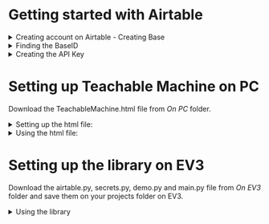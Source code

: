 # Getting started with Airtable


<details>
<summary>Creating account on Airtable - Creating Base </summary>

<h3> 1. Go to https://airtable.com </h3>
</br>
</br> 

![login screen](/images/airtable_welcome.png)

</br>
</br>

<h3> 2. Sign in if you have an Airtable account, or Sign up to create a new account</h3>
</br>
</br> 

![sign up screen](/images/signup.png)![sign in screen](/images/signin.png)

<h3> 3. Click on Add a base and Start from scratch   </h3>     

![add base screen](/images/addbase.png)

<h3> and give it a suitable name</h3> 

![name base screen](/images/namebase.png)
        
<h3> 4. This will open up your new document . Note the names of the Table and Fields </h3>
        
![table view screen](/images/tableview.png)
</details>



<details>
  <summary>Finding the BaseID </summary>

<h3> 1. Go to https://airtable.com/api </h3>

![api welcome screen](/images/apiwelcome.png)

<h3> 2. Click on your project name to reveal the api page. Copy the BaseID and replace the "BaseID" in secrets.py with this string </h3>

![api page screen](/images/apipage.png)

</details>



<details>
  <summary>Creating the API Key</summary>


<h3> 1. Go to https://airtable.com/account and click Generate API Key</h3>

![api welcome screen](/images/apikey1.png)

<h3> 2. Copy the API Key and replace the "AirtableAPPKey" in secrets.py with this string. Do not share this string.</h3>

![api welcome screen](/images/apikey2.png)

</details>

# Setting up Teachable Machine on PC

Download the TeachableMachine.html file from <i> On PC </i> folder. 

<details>
 
<summary> Setting up the html file:</summary>

 <details>
 <summary> 1.	Train your Teachable Machine code. </summary>

 <br>
 <br> 

 Go to https://teachablemachine.withgoogle.com/ and click on Get Started button

 <br>
 <br> 

 ![Getting started](/images/getstarted.png)

 <br>
 <br> 
 </details>

 <details>

 <summary> 2.	Select the Audio Project</summary>

 <br>
 <br> 

 ![audio project](/images/audioproject.png)

 <br>
 <br> 

 </details>

 <details>

 <summary> 3.	Record sounds to train your model  </summary>

 <br>
 <br> 

 Click on the microphone button to start recording. Record more samples for accuracy. Then click the Train Model button.

 <br>
 <br> 

 ![trainingscreen](/images/trainingscreen1.png)

 <br>
 <br> 

 </details>

 <details>

 <summary> 4. Export your Model.  </summary>

 <br>
 <br> 

 Once you have recorded all samples and trained your data, click Export Model.

 <br>
 <br> 

 ![trainedscreen](/images/trainedscreen.png)

 <br>
 <br> 

 </details>

 <details>

 <summary> 5. Get the model url  </summary>

 <br>
 <br>  

 Click on the Upload/Update my cloud model to create or update your model url. Copy the url from this page. 

 <br>
 <br> 

 ![update](/images/update.png)

 <br>
 <br> 

 </details>

 <details>

 <summary> 6.	Edit the TeachableMachine.html file. </summary>

 <br>
 <br>  

 Download and right-click and open the TeachableAudio.html file in a text editor like Sublime Text or VSCode. 
 Paste the model url in the URL line. 
 Similarly, Obtain APIKey and BaseID for your Airtable document and replace the text for APIKey and BaseID variables.  Refer to the sections <i> Finding the BaseID </i> and <i> Creating API Key </i> above on how to do it.

 <br>
 <br> 

 ![apiupdate](/images/updateapi.png)

 <br>
 <br> 

 </details>

</details>

<details>
 
<summary> Using the html file:</summary>
 
<br>
<br> 

After editing the html file with model url, APIKey and BaseID open it on your browser and hit start button. 
If it hears one of your trained models it creates a record on the Airtable document.


<br>
<br> 

<i> proceed with caution from here on...</i>

<br>
<br> 

The Airtable document is  updated only when a different sound is registered. For example, if I have a model to detect snapping and ticking sound and I snap twice subsequently Airtable will  be updated with only one snap record. In other words, the Airtable will only register the change in the input audio.  This is done to avoid unnecessarily creating too many records. 

<br>
<br> 

If you would like to record all the sound results then simply remove the section below with sendData(classLabels[highestIndex]);

![apiupdate](/images/code.png)
 
 </details>
 
# Setting up the library on EV3

Download the airtable.py, secrets.py, demo.py and main.py file from <i> On EV3 </i> folder and save them on your projects folder on EV3.

<details>
  <summary>Using the library</summary>
   
<h3> 0. Download secrets.py and airtable.py to your EV3.</h3>


<h3> 1. Edit the secrets.py file</h3>

Edit the secrets.py file by replacing BaseID and API Key from your account. Refer to the sections <i> Finding the BaseID </i> and <i> Creating API Key </i> above on how to do it.

<h3> 2. Understand the demo.py file</h3>

The demo.py file contains information on how to use the available Airtable functions. You may not need to use all of them, but it is useful to know what else you can do. 

In summary, you will use Get_AT and Get_AT_field functions to read single or full set of records, you will use Put_AT to create a record and Delete_AT to delete a record.

<details>
<summary>Put_AT</summary>
        
Put_AT('Table_name','Field_name','Record_value') 
Put_AT function adds a record in the Field_name Field of the  Table_name Table with the value Record_value
The function returns the record id for the updated record (useful for deleting)

</details>
<details>
        
<summary>Get_AT</summary>

Get_AT('Table_name','Field_name') returns the last record from the Field_name Field of the Table_name Table.   

</details>
<details>
<summary>Get_AT_field</summary>
        
Get_AT_field('Table_name','Field_name') returns the entire list of record from the Field_name Field of the Table_name Table. The return value will be a list. Users will need to use indexing to access individual records. use [-1] to access the last record. 

</details>
<details>
<summary>Delete_AT</summary>

Delete_AT('Table_name',"record_id")  deletes the  record with "record_id" from the Table_name Table.

</details>

<h3> 3. Edit the main.py file</h3>

You can start playing with the library using main.py. It shows how you can import airtable library and use the available function. 


</details>
